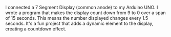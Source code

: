 I connected a 7 Segment Display (common anode) to my Arduino UNO. I wrote a program that makes the display count down from 9 to 0 over a span of 15 seconds. 
This means the number displayed changes every 1.5 seconds. It's a fun project that adds a dynamic element to the display, creating a countdown effect.
